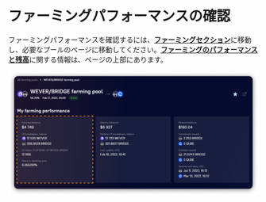 # ファーミングパフォーマンスの確認

ファーミングパフォーマンスを確認するには、[**ファーミングセクション**](../)に移動し、必要なプールのページに移動してください。[**ファーミングのパフォーマンスと残高**](../interface/farm-page-user/farming-perfomance-and-balances.md)に関する情報は、ページの上部にあります。

![](<../../../.gitbook/assets/image (70).png>)
